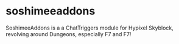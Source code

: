 # soshimeeaddons
SoshimeeAddons is a a ChatTriggers module for Hypixel Skyblock, revolving around Dungeons, especially F7 and F7!
